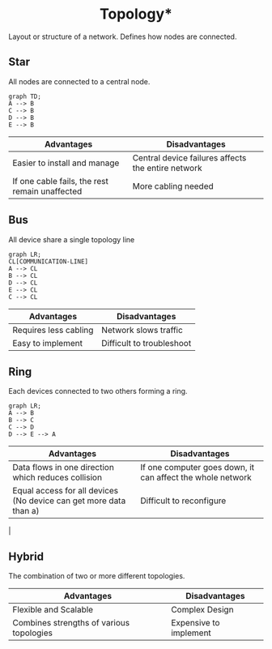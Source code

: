 # <center> Topology\*

Layout or structure of a network.
Defines how nodes are connected.

## Star

All nodes are connected to a central node.

```mermaid
graph TD;
A --> B
C --> B
D --> B
E --> B
```

| Advantages                                     | Disadvantages                                      |
| ---------------------------------------------- | -------------------------------------------------- |
| Easier to install and manage                   | Central device failures affects the entire network |
| If one cable fails, the rest remain unaffected | More cabling needed                                |

## Bus

All device share a single topology line

```mermaid
graph LR;
CL[COMMUNICATION-LINE]
A --> CL
B --> CL
D --> CL
E --> CL
C --> CL
```

| Advantages            | Disadvantages             |
| --------------------- | ------------------------- |
| Requires less cabling | Network slows traffic     |
| Easy to implement     | Difficult to troubleshoot |

## Ring

Each devices connected to two others forming a ring.

```mermaid
graph LR;
A --> B
B --> C
C --> D
D --> E --> A
```

| Advantages                                                        | Disadvantages                                              |
| ----------------------------------------------------------------- | ---------------------------------------------------------- |
| Data flows in one direction which reduces collision               | If one computer goes down, it can affect the whole network |
| Equal access for all devices (No device can get more data than a) | Difficult to reconfigure                                   |

|

## Hybrid

The combination of two or more different topologies.

| Advantages                               | Disadvantages          |
| ---------------------------------------- | ---------------------- |
| Flexible and Scalable                    | Complex Design         |
| Combines strengths of various topologies | Expensive to implement |
